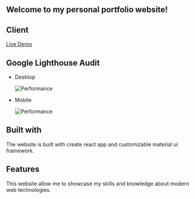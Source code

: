 ## Welcome to my personal portfolio website!

## Client

[Live Demo](https://www.vuthysuon.com/)

## Google Lighthouse Audit

- Desktop

  ![Performance](https://res.cloudinary.com/dk9fdcnnp/image/upload/v1585967150/WebResources/mhltnagj57xaxplezsqq.png)

- Mobile

  ![Performance](https://res.cloudinary.com/dk9fdcnnp/image/upload/v1585967150/WebResources/yatg64prulot9mkpmo6d.png)

## Built with

The website is built with create react app and customizable material ui framework.

## Features

This website allow me to showcase my skills and knowledge about modern web technologies.
